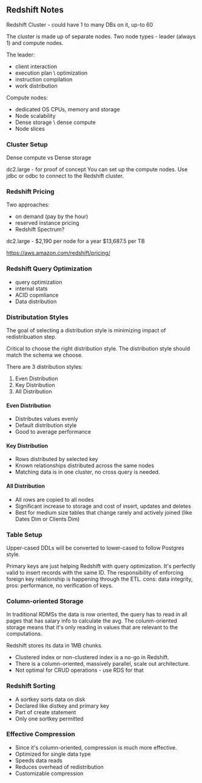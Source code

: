 ## Redshift Notes

Redshift Cluster - could have 1 to many DBs on it, up-to 60

The cluster is made up of separate nodes.
Two node types - leader (always 1) and compute nodes.

The leader:
* client interaction
* execution plan \ optimization
* instruction compilation
* work distribution

Compute nodes:
* dedicated OS CPUs, memory and storage
* Node scalability
* Dense storage \ dense compute
* Node slices

### Cluster Setup

Dense compute vs Dense storage

dc2.large - for proof of concept
You can set up the compute nodes.
Use jdbc or odbc to connect to the Redshift cluster.

### Redshift Pricing

Two approaches:
* on demand (pay by the hour)
* reserved instance pricing
* Redshift Spectrum?

dc2.large - $2,190 per node for a year
$13,687.5 per TB

https://aws.amazon.com/redshift/pricing/

### Redshift Query Optimization

* query optimization
* internal stats
* ACID copmliance
* Data distribution

### Distributation Styles

The goal of selecting a distribution style is minimizing impact of redistribuation step.

Critical to choose the right distribution style.
The distribution style should match the schema we choose.

There are 3 distribution styles:
1. Even Distribution
2. Key Distribution
3. All Distribution

#### Even Distribution
* Distributes values evenly
* Default distribution style
* Good to average performance

#### Key Distribution
* Rows distributed by selected key
* Known relationships distributed across the same nodes
* Matching data is in one cluster, no cross query is needed.

#### All Distribution
* All rows are copied to all nodes
* Significant increase to storage and cost of insert, updates and deletes
* Best for medium size tables that change rarely and actively joined (like Dates Dim or Clients Dim)

### Table Setup

Upper-cased DDLs will be converted to lower-cased to follow Postgres style.

Primary keys are just helping Redshift with query optimization. It's perfectly valid to insert records with the same ID. The responsibility of enforcing foreign key relationship is happening through the ETL. cons: data integrity, pros: performance, no verification of keys.

### Column-oriented Storage

In traditional RDMSs the data is row oriented, the query has to read in all pages that has salary info to calculate the avg. The colunm-oriented storage means that it's only reading in values that are relevant to the computations.

Redshift stores its data in 1MB chunks.

* Clustered index or non-clustered index is a no-go in Redshift.
* There is a column-oriented, massively parallel, scale out architecture.
* Not optimal for CRUD operations - use RDS for that

### Redshift Sorting

* A sortkey sorts data on disk
* Declared like distkey and primary key
* Part of create statement
* Only one sortkey permitted

### Effective Compression

* Since it's column-oriented, compression is much more effective.
* Optimized for single data type
* Speeds data reads
* Reduces overhead of redistribution
* Customizable compression





